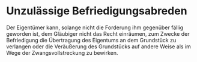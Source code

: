 # Unzulässige Befriedigungsabreden

Der Eigentümer kann, solange nicht die Forderung ihm gegenüber fällig geworden ist, dem Gläubiger nicht das Recht einräumen, zum Zwecke der Befriedigung die Übertragung des Eigentums an dem Grundstück zu verlangen oder die Veräußerung des Grundstücks auf andere Weise als im Wege der Zwangsvollstreckung zu bewirken.
